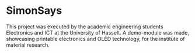 # SimonSays

This project was executed by the academic engineering students Electronics and ICT at the University of Hasselt.   A demo-module was made, showcasing printable electronics and OLED technology, for the institute of material research.
